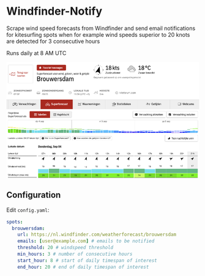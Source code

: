 # Windfinder-Notify

Scrape wind speed forecasts from Windfinder and send email notifications for kitesurfing spots when for example wind speeds superior to 20 knots are detected for 3 consecutive hours

Runs daily at 8 AM UTC

![alt text](windfinder.png)

## Configuration
Edit `config.yaml`:
```yaml
spots:
  brouwersdam:
    url: https://nl.windfinder.com/weatherforecast/brouwersdam
    emails: [user@example.com] # emails to be notified
    threshold: 20 # windspeed threshold
    min_hours: 3 # number of consecutive hours
    start_hour: 8 # start of daily timespan of interest
    end_hour: 20 # end of daily timespan of interest
```

